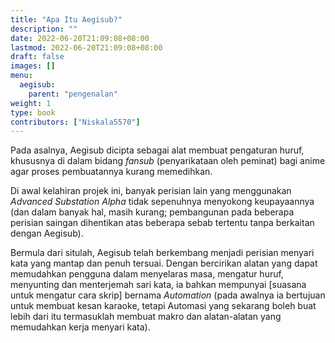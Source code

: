 ```yaml
---
title: "Apa Itu Aegisub?"
description: ""
date: 2022-06-20T21:09:08+08:00
lastmod: 2022-06-20T21:09:08+08:00
draft: false
images: []
menu:
  aegisub:
    parent: "pengenalan"
weight: 1
type: book
contributors: ["Niskala5570"]
---
```


Pada asalnya, Aegisub dicipta sebagai alat membuat pengaturan huruf, khususnya di dalam bidang *fansub* (penyarikataan oleh peminat) bagi anime agar proses pembuatannya kurang memedihkan.

Di awal kelahiran projek ini, banyak perisian lain yang menggunakan *Advanced Substation Alpha* tidak sepenuhnya menyokong keupayaannya (dan dalam banyak hal, masih kurang; pembangunan pada beberapa perisian saingan dihentikan atas beberapa sebab tertentu tanpa berkaitan dengan Aegisub).

Bermula dari situlah, Aegisub telah berkembang menjadi perisian menyari kata yang mantap dan penuh tersuai. Dengan bercirikan alatan yang dapat memudahkan pengguna dalam menyelaras masa, mengatur huruf, menyunting dan menterjemah sari kata, ia bahkan mempunyai [suasana untuk mengatur cara skrip] bernama *Automation* (pada awalnya ia bertujuan untuk membuat kesan karaoke, tetapi Automasi yang sekarang boleh buat lebih dari itu termasuklah membuat makro dan alatan-alatan yang memudahkan kerja menyari kata).
